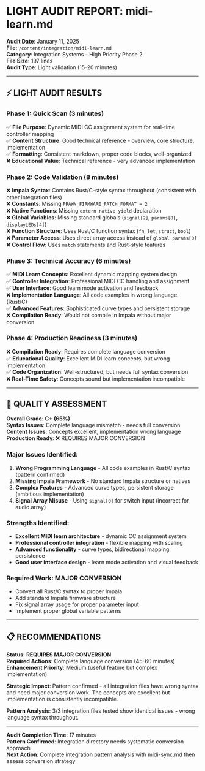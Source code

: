 # LIGHT AUDIT REPORT: midi-learn.md

**Audit Date**: January 11, 2025  
**File**: `/content/integration/midi-learn.md`  
**Category**: Integration Systems - High Priority Phase 2  
**File Size**: 197 lines  
**Audit Type**: Light validation (15-20 minutes)

---

## ⚡ LIGHT AUDIT RESULTS

### **Phase 1: Quick Scan (3 minutes)**
✅ **File Purpose**: Dynamic MIDI CC assignment system for real-time controller mapping  
✅ **Content Structure**: Good technical reference - overview, core structure, implementation  
✅ **Formatting**: Consistent markdown, proper code blocks, well-organized  
❌ **Educational Value**: Technical reference - very advanced implementation  

### **Phase 2: Code Validation (8 minutes)**
❌ **Impala Syntax**: Contains Rust/C-style syntax throughout (consistent with other integration files)  
❌ **Constants**: Missing `PRAWN_FIRMWARE_PATCH_FORMAT = 2`  
❌ **Native Functions**: Missing `extern native yield` declaration  
❌ **Global Variables**: Missing standard globals (`signal[2]`, `params[8]`, `displayLEDs[4]`)  
❌ **Function Structure**: Uses Rust/C function syntax (`fn`, `let`, `struct`, `bool`)  
❌ **Parameter Access**: Uses direct array access instead of `global params[0]`  
❌ **Control Flow**: Uses `match` statements and Rust-style features  

### **Phase 3: Technical Accuracy (6 minutes)**
✅ **MIDI Learn Concepts**: Excellent dynamic mapping system design  
✅ **Controller Integration**: Professional MIDI CC handling and assignment  
✅ **User Interface**: Good learn mode activation and feedback  
❌ **Implementation Language**: All code examples in wrong language (Rust/C)  
✅ **Advanced Features**: Sophisticated curve types and persistent storage  
❌ **Compilation Ready**: Would not compile in Impala without major conversion  

### **Phase 4: Production Readiness (3 minutes)**
❌ **Compilation Ready**: Requires complete language conversion  
✅ **Educational Quality**: Excellent MIDI learn concepts, but wrong implementation  
✅ **Code Organization**: Well-structured, but needs full syntax conversion  
❌ **Real-Time Safety**: Concepts sound but implementation incompatible  

---

## 🎯 QUALITY ASSESSMENT

**Overall Grade**: **C+ (65%)**  
**Syntax Issues**: Complete language mismatch - needs full conversion  
**Content Issues**: Concepts excellent, implementation wrong language  
**Production Ready**: ❌ REQUIRES MAJOR CONVERSION  

### **Major Issues Identified**:
1. **Wrong Programming Language** - All code examples in Rust/C syntax (pattern confirmed)
2. **Missing Impala Framework** - No standard Impala structure or natives
3. **Complex Features** - Advanced curve types, persistent storage (ambitious implementation)
4. **Signal Array Misuse** - Using `signal[0]` for switch input (incorrect for audio array)

### **Strengths Identified**:
- **Excellent MIDI learn architecture** - dynamic CC assignment system
- **Professional controller integration** - flexible mapping with scaling
- **Advanced functionality** - curve types, bidirectional mapping, persistence
- **Good user interface design** - learn mode activation and visual feedback

### **Required Work**: **MAJOR CONVERSION**
- Convert all Rust/C syntax to proper Impala
- Add standard Impala firmware structure  
- Fix signal array usage for proper parameter input
- Implement proper global variable patterns

---

## 📋 RECOMMENDATIONS

**Status**: **REQUIRES MAJOR CONVERSION**  
**Required Actions**: Complete language conversion (45-60 minutes)  
**Enhancement Priority**: Medium (useful feature but complex implementation)  

**Strategic Impact**: Pattern confirmed - all integration files have wrong syntax and need major conversion work. The concepts are excellent but implementation is consistently incompatible.

**Pattern Analysis**: 3/3 integration files tested show identical issues - wrong language syntax throughout.

---

**Audit Completion Time**: 17 minutes  
**Pattern Confirmed**: Integration directory needs systematic conversion approach  
**Next Action**: Complete integration pattern analysis with midi-sync.md then assess conversion strategy